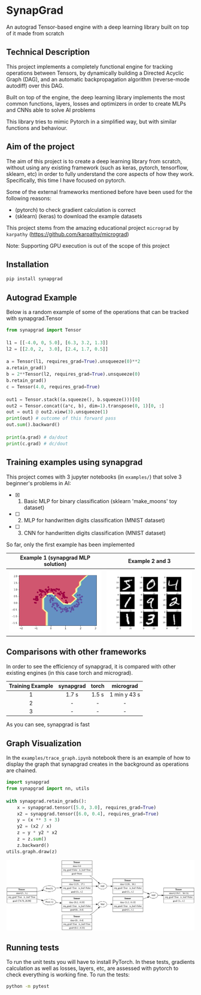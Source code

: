 #  SynapGrad

An autograd Tensor-based engine with a deep learning library built on top of it made from scratch

## Technical Description
This project implements a completely functional engine for tracking operations between Tensors, by dynamically building a Directed Acyclic Graph (DAG), and an automatic backpropagation algorithm (reverse-mode autodiff) over this DAG.

Built on top of the engine, the deep learning library implements the most common functions, layers, losses and optimizers in order to create MLPs and CNNs able to solve AI problems

This library tries to mimic Pytorch in a simplified way, but with similar functions and behaviour. 

## Aim of the project
The aim of this project is to create a deep learning library from scratch, without using any existing framework (such as keras, pytorch, tensorflow, sklearn, etc) in order to fully understand the core aspects of how they work. Specifically, this time I have focused on pytorch.

Some of the external frameworks mentioned before have been used for the following reasons:

- (pytorch) to check gradient calculation is correct
- (sklearn) (keras) to download the example datasets

This project stems from the amazing educational project `micrograd` by `karpathy` (https://github.com/karpathy/micrograd)

Note: Supporting GPU execution is out of the scope of this project

## Installation
```bash
pip install synapgrad
```

## Autograd Example
Below is a random example of some of the operations that can be tracked with synapgrad.Tensor
```python
from synapgrad import Tensor

l1 = [[-4.0, 0, 5.0], [6.3, 3.2, 1.3]]
l2 = [[2.0, 2,  3.0], [2.4, 1.7, 0.5]]

a = Tensor(l1, requires_grad=True).unsqueeze(0)**2
a.retain_grad()
b = 2**Tensor(l2, requires_grad=True).unsqueeze(0)
b.retain_grad()
c = Tensor(4.0, requires_grad=True)

out1 = Tensor.stack((a.squeeze(), b.squeeze()))[0]
out2 = Tensor.concat((a*c, b), dim=1).transpose(0, 1)[0, :]
out = out1 @ out2.view(3).unsqueeze(1)
print(out) # outcome of this forward pass
out.sum().backward()

print(a.grad) # da/dout
print(c.grad) # dc/dout
```

## Training examples using synapgrad

This project comes with 3 jupyter notebooks (in `examples/`) that solve 3 beginner's problems in AI:

- [x] 1. Basic MLP for binary classification (sklearn 'make_moons' toy dataset)
- [ ] 2. MLP for handwritten digits classification (MNIST dataset) 
- [ ] 3. CNN for handwritten digits classification (MNIST dataset)

So far, only the first example has been implemented

Example 1 (synapgrad MLP solution)     |  Example 2 and 3
:-------------------------:|:-------------------------:
![Board Image](/assets/example1.png) | ![Check Image](/assets/example23.png) 

## Comparisons with other frameworks
In order to see the efficiency of synapgrad, it is compared with other existing engines (in this case torch and micrograd).


| Training Example | synapgrad | torch | micrograd |
|     :---:        |  :---:  |  :---:  |   :---:   |  
| 1  | 1.7 s | 1.5 s | 1 min y 43 s |
| 2  | - | - | - |
| 3  | - | - | - |

As you can see, synapgrad is fast

## Graph Visualization
In the `examples/trace_graph.ipynb` notebook there is an example of how to display the graph that synapgrad creates in the background as operations are chained.

```python
import synapgrad
from synapgrad import nn, utils

with synapgrad.retain_grads():
    x = synapgrad.tensor([5.0, 3.0], requires_grad=True)
    x2 = synapgrad.tensor([6.0, 0.4], requires_grad=True)
    y = (x ** 3 + 3) 
    y2 = (x2 / x)
    z = y * y2 * x2
    z = z.sum()
    z.backward()
utils.graph.draw(z)
```

![Board Image](/assets/graph_example.svg)

## Running tests
To run the unit tests you will have to install PyTorch. In these tests, gradients calculation as well as losses, layers, etc, are assessed with pytorch to check everything is working fine. To run the tests:
```bash
python -m pytest
```